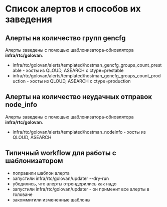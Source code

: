# Список алертов и способов их заведения
## Алерты на количество групп gencfg
Алерты заведены с помощью шаблонизатора-обновлятора **infra/rtc/golovan**.
* infra/rtc/golovan/alerts/templated/hostman_gencfg_groups_count_prestable - хосты из QLOUD, ASEARCH c ctype=prestable
* infra/rtc/golovan/alerts/templated/hostman_gencfg_groups_count_production - хосты из QLOUD, ASEARCH c ctype=production


## Алерты на количество неудачных отправок node_info
Алерты заведены с помощью шаблонизатора-обновлятора **infra/rtc/golovan**.
* infra/rtc/golovan/alerts/templated/hostman_nodeinfo - хосты из QLOUD, ASEARCH

## Типичный workflow для работы с шаблонизатором
* поправили шаблон алерта
* запустили infra/rtc/golovan/updater --dry-run
* убедились, что алерты отрендерились как надо
* запустили infra/rtc/golovan/updater - он применит все алерты в головане
* закоммитили измененные шаблоны
